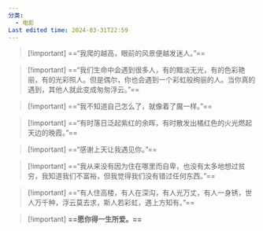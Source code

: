 ```yaml
---
分类:
  - 电影
Last edited time: 2024-03-31T22:59
---
```

> [!important] ==“我爬的越高，眼前的风景便越发迷人。”==

> [!important] ==“我们生命中会遇到很多人，有的黯淡无光，有的色彩艳丽，有的光彩照人。但是偶尔，你也会遇到一个彩虹般绚丽的人。当你真的遇到，其他人就此变成匆匆浮云。”==

> [!important] ==“我不知道自己怎么了，就像着了魔一样。”==

> [!important] ==“有时落日泛起紫红的余晖，有时散发出橘红色的火光燃起天边的晚霞。”==

> [!important] ==“感谢上天让我遇见你。”==

> [!important] ==“我从来没有因为住在哪里而自卑，也没有太多地想过贫穷，我知道我们不富裕，但我觉得我们没有错过任何东西。”==

> [!important] ==“有人住高楼，有人在深沟，有人光万丈，有人一身锈，世人万千种，浮云莫去求，斯人若彩虹，遇上方知有。”==

> [!important] **==愿你得一生所爱。==**
